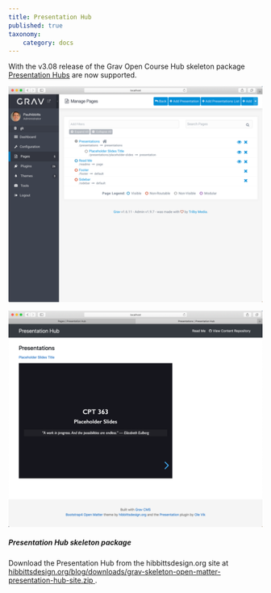 ```yaml
---
title: Presentation Hub
published: true
taxonomy:
    category: docs
---
```


With the v3.08 release of the Grav Open Course Hub skeleton package [Presentation Hubs](https://demo.hibbittsdesign.org/grav-skeleton-open-matter-presentation-hub-site/) are now supported.

![Multiple presentations within a single Grav install](admin-panel-multiple-presentations.png)  

![Presentations List page](presentations-list-page.png)  

##### Presentation Hub skeleton package
Download the Presentation Hub from the hibbittsdesign.org site at [hibbittsdesign.org/blog/downloads/grav-skeleton-open-matter-presentation-hub-site.zip
](http://hibbittsdesign.org/blog/downloads/grav-skeleton-open-matter-multicourse-hub-site.zip
).
